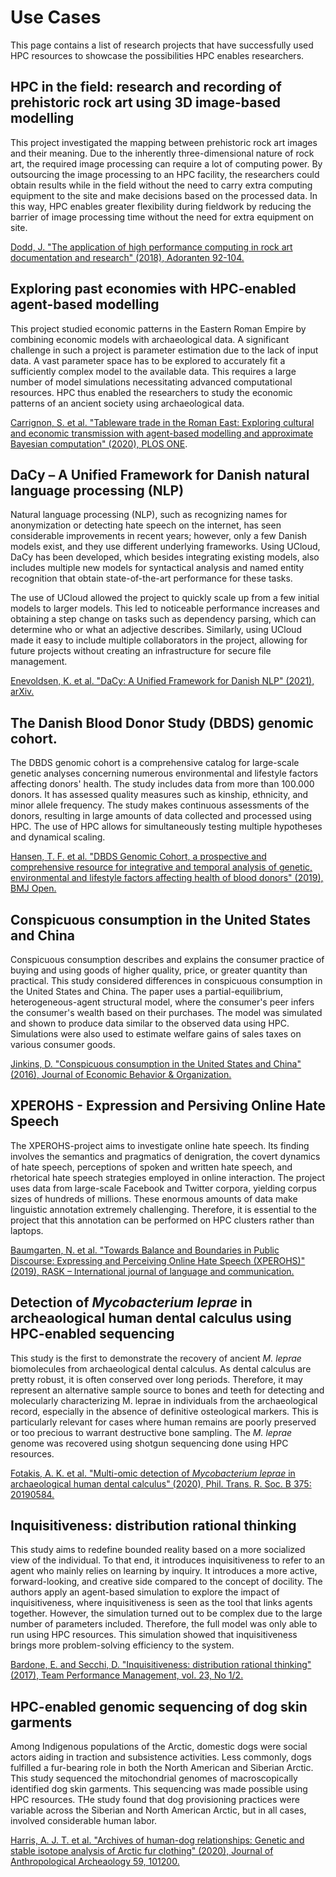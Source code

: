 # Use Cases

This page contains a list of research projects that have successfully used HPC resources to showcase the possibilities HPC enables researchers.
<!--- 
AU: 4
KU: 2
CBS: 2
SDU: 2
ITU: 0
RUC: 0
AAU: 0
-->

## HPC in the field: research and recording of prehistoric rock art using 3D image-based modelling
<!---### Affiliation: Aarhus University-->
<!---### Researcher: [James Dodd, Aarhus University](https://pure.au.dk/portal/da/persons/james-andrew-dodd(121a5d0d-e7dd-4c02-8783-39772e78a7a0).html)
### Publication: -->
<!---### [Dodd, J. "The application of high performance computing  in rock art documentation and research" (2018), Adoranten 92-104.](https://www.proquest.com/openview/56203dd4a1c068cf159b323e703c84f1/1?pq-origsite=gscholar&cbl=2032487)-->

This project investigated the mapping between prehistoric rock art images and their meaning. Due to the inherently three-dimensional nature of rock art, the required image processing can require a lot of computing power. By outsourcing the image processing to an HPC facility, the researchers could obtain results while in the field without the need to carry extra computing equipment to the site and make decisions based on the processed data. In this way, HPC enables greater flexibility during fieldwork by reducing the barrier of image processing time without the need for extra equipment on site.

[Dodd, J. "The application of high performance computing  in rock art documentation and research" (2018), Adoranten 92-104.](https://www.proquest.com/openview/56203dd4a1c068cf159b323e703c84f1/1?pq-origsite=gscholar&cbl=2032487)


## Exploring past economies with HPC-enabled agent-based modelling
<!---### Affiliation: Aarhus University-->
<!---### Researcher: [Izabela Romanowska, Aarhus University](https://pure.au.dk/portal/da/persons/izabela-anna-romanowska(de64c8e8-dfc4-4769-a157-fdbf252a96d3).html)
### Publication: -->
<!---### [Carrignon, S. et al "Tableware trade in the Roman East: Exploring cultural and economic transmission with agent-based modelling and approximate Bayesian computation" (2020), PLOS ONE.](https://doi.org/10.1371/journal.pone.0240414)-->

This project studied economic patterns in the Eastern Roman Empire by combining economic models with archaeological data. A significant challenge in such a project is parameter estimation due to the lack of input data. A vast parameter space has to be explored to accurately fit a sufficiently complex model to the available data. This requires a large number of model simulations necessitating advanced computational resources. HPC thus enabled the researchers to study the economic patterns of an ancient society using archaeological data.

[Carrignon, S. et al. "Tableware trade in the Roman East: Exploring cultural and economic transmission with agent-based modelling and approximate Bayesian computation" (2020), PLOS ONE](https://doi.org/10.1371/journal.pone.0240414).
<!--- DOI: [https://doi.org/10.1371/journal.pone.0240414](https://doi.org/10.1371/journal.pone.0240414 ) -->


## DaCy – A Unified Framework for Danish natural language processing (NLP)

Natural language processing (NLP), such as recognizing names for anonymization or detecting hate speech on the internet, has seen considerable improvements in recent years; however, only a few Danish models exist, and they use different underlying frameworks. Using UCloud, DaCy has been developed, which besides integrating existing models, also includes multiple new models for syntactical analysis and named entity recognition that obtain state-of-the-art performance for these tasks.

The use of UCloud allowed the project to quickly scale up from a few initial models to larger models. This led to noticeable performance increases and obtaining a step change on tasks such as dependency parsing, which can determine who or what an adjective describes. Similarly, using UCloud made it easy to include multiple collaborators in the project, allowing for future projects without creating an infrastructure for secure file management.

[Enevoldsen, K. et al. "DaCy: A Unified Framework for Danish NLP" (2021), arXiv.](https://arxiv.org/abs/2107.05295)


## The Danish Blood Donor Study (DBDS) genomic cohort.
<!---### Affiliations: KU, AU, CBS, AUH, KUH, OUH, RUH -->

The DBDS genomic cohort is a comprehensive catalog for large-scale genetic analyses concerning numerous environmental and lifestyle factors affecting donors' health. The study includes data from more than 100.000 donors. It has assessed quality measures such as kinship, ethnicity, and minor allele frequency. The study makes continuous assessments of the donors, resulting in large amounts of data collected and processed using HPC. The use of HPC allows for simultaneously testing multiple hypotheses and dynamical scaling.

[Hansen, T. F. et al. "DBDS Genomic Cohort, a prospective and comprehensive resource for integrative and temporal analysis of genetic, environmental and lifestyle factors affecting health of blood donors" (2019), BMJ Open.](http://dx.doi.org/10.1136/bmjopen-2018-028401)


## Conspicuous consumption in the United States and China
<!---### Affiliation: Copenhagen Business School -->
<!---### Researcher: [David Jinkins, Copenhagen Business School](https://www.cbs.dk/en/research/departments-and-centres/department-of-economics/staff/djeco) --->

Conspicuous consumption describes and explains the consumer practice of buying and using goods of higher quality, price, or greater quantity than practical. This study considered differences in conspicuous consumption in the United States and China. The paper uses a partial-equilibrium, heterogeneous-agent structural model, where the consumer's peer infers the consumer's wealth based on their purchases. The model was simulated and shown to produce data similar to the observed data using HPC. Simulations were also used to estimate welfare gains of sales taxes on various consumer goods.

[Jinkins, D. "Conspicuous consumption in the United States and China" (2016), Journal of Economic Behavior & Organization.](https://doi.org/10.1016/j.jebo.2016.03.018)


## XPEROHS - Expression and Persiving Online Hate Speech
<!---### Affiliation: University of Southern Denmark -->

The XPEROHS-project aims to investigate online hate speech. Its finding involves the semantics and pragmatics of denigration, the covert dynamics of hate speech, perceptions of spoken and written hate speech, and rhetorical hate speech strategies employed in online interaction. The project uses data from large-scale Facebook and Twitter corpora, yielding corpus sizes of hundreds of millions. These enormous amounts of data make linguistic annotation extremely challenging. Therefore, it is essential to the project that this annotation can be performed on HPC clusters rather than laptops. 

[Baumgarten, N. et al. "Towards Balance and Boundaries in Public Discourse: Expressing and Perceiving Online Hate Speech (XPEROHS)" (2019), RASK – International journal of language and communication.](https://www.sdu.dk/-/media/files/om_sdu/institutter/isk/forskningspublikationer/rask/rask+50/baumgarten+et+al.pdf)


## Detection of *Mycobacterium leprae* in archeaological human dental calculus using HPC-enabled sequencing
<!---### Affiliation: University of Copenhagen -->

This study is the first to demonstrate the recovery of ancient *M. leprae* biomolecules from archaeological dental calculus. As dental calculus are pretty robust, it is often conserved over long periods. Therefore, it may represent an alternative sample source to bones and teeth for detecting and molecularly characterizing M. leprae in individuals from the archaeological record, especially in the absence of definitive osteological markers. This is particularly
relevant for cases where human remains are poorly preserved or too precious to warrant destructive bone sampling. The *M. leprae* genome was recovered using shotgun sequencing done using HPC resources.

[Fotakis, A. K. et al. "Multi-omic detection of *Mycobacterium leprae* in archaeological human dental calculus" (2020), Phil. Trans. R. Soc. B 375: 20190584.](https://doi.org/10.1098/rstb.2019.0584)


## Inquisitiveness: distribution rational thinking
<!---### Affiliation: University of Southern Denmark -->
<!---### Researcher: [Davide Secchi, University of Southern Denmark](https://portal.findresearcher.sdu.dk/da/persons/secchi) --->

This study aims to redefine bounded reality based on a more socialized view of the individual. To that end, it introduces inquisitiveness to refer to an agent who mainly relies on learning by inquiry. It introduces a more active, forward-looking, and creative side compared to the concept of docility. The authors apply an agent-based simulation to explore the impact of inquisitiveness, where inquisitiveness is seen as the tool that links agents together. However, the simulation turned out to be complex due to the large number of parameters included. Therefore, the full model was only able to run using HPC resources. This simulation showed that inquisitiveness brings more problem-solving efficiency to the system.

[Bardone, E. and Secchi, D. "Inquisitiveness: distribution rational thinking" (2017), Team Performance Management, vol. 23, No 1/2.](https://doi.org/10.1108/TPM-10-2015-0044)


## HPC-enabled genomic sequencing of dog skin garments
<!---### Affiliation: University of Copenhagen -->

Among Indigenous populations of the Arctic, domestic dogs were social actors aiding in traction and subsistence activities. Less commonly, dogs fulfilled a fur-bearing role in both the North American and Siberian Arctic. This study sequenced the mitochondrial genomes of macroscopically identified dog skin garments. This sequencing was made possible using HPC resources. THe study found that dog provisioning practices were variable across the Siberian and North American Arctic, but in all cases, involved considerable human labor.

[Harris, A. J. T. et al. "Archives of human-dog relationships: Genetic and stable isotope analysis of Arctic fur clothing" (2020), Journal of Anthropological Archeaology 59, 101200.](https://doi.org/10.1016/j.jaa.2020.101200)

